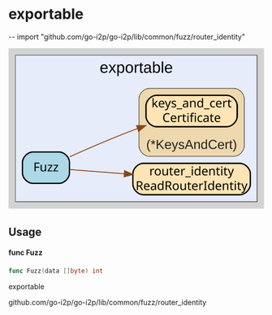 # exportable
--
    import "github.com/go-i2p/go-i2p/lib/common/fuzz/router_identity"

![exportable.svg](exportable.svg)



## Usage

#### func  Fuzz

```go
func Fuzz(data []byte) int
```



exportable 

github.com/go-i2p/go-i2p/lib/common/fuzz/router_identity
